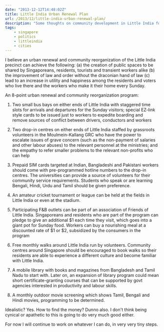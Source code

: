 ```yaml
---
date: "2013-12-12T14:48:02Z"
title: Little India Urban Renewal Plan
url: /2013/12/little-india-urban-renewal-plan/
description: "Some thoughts on community development in Little India following the riots of 2013."
tags:
    - singapore
    - politics
    - littleindia
    - cities
---
```


I believe an urban renewal and community reorganization of the Little India precinct can achieve the following: (a) the creation of public spaces to be shared by Singaporeans, residents, tourists and transient workers alike (b) the improvement of law and order without the draconian hand of law (c) lead to an increase in utility and happiness among the residents and voters who live there and the workers who make it their home every Sunday.

An 8-point urban renewal and community reorganization program:

1. Two small bus bays on either ends of Little India with staggered time slots for arrivals and departures for the Sunday visitors; special EZ-link style cards to be issued just to workers to expedite boarding and remove sources of conflict between drivers, conductors and workers

2. Two drop-in centres on either ends of Little India staffed by grassroots volunteers in the Moulmein-Kallang GRC who have the power to escalate issues of grave concern (such as the non-payment of salaries and other labour abuses) to the relevant personnel at the ministries; and the empathy to refer smaller problems to the relevant non-profits who can help

3. Prepaid SIM cards targeted at Indian, Bangladeshi and Pakistani workers should come with pre-programmed hotline numbers to the drop-in centres. The universities can provide a source of volunteers for their community service requirements. Students who speak or are learning Bengali, Hindi, Urdu and Tamil should be given preference.

4. An amateur cricket tournament or league can be held at the fields in Little India or even at the stadium.

5. Participating F&B outlets can be part of an association of Friends of Little India. Singaporeans and residents who are part of the program can pledge to give an additional $1 each time they visit, which goes into a giant pot for Sunday food. Workers can buy a nourishing meal at a discounted rate of $1 or $2, subsidized by the consumers in the program

6. Free monthly walks around Little India run by volunteers. Community centres around Singapore should be encouraged to book walks so their residents are able to experience a different culture and become familiar with Little India.

7. A mobile library with books and magazines from Bangladesh and Tamil Nadu to start with. Later on, an expansion of library program could mean short certificate-granting courses that can be supported by govt agencies interested in productivity and labour skills.

8. A monthly outdoor movie screening which shows Tamil, Bengali and Hindi movies, programming to be determined.

Idealistic? Yes. How to find the money? Dunno also. I don't think being cynical or apathetic to this is going to do very much good either.

For now I will continue to work on whatever I can do, in very very tiny steps.
